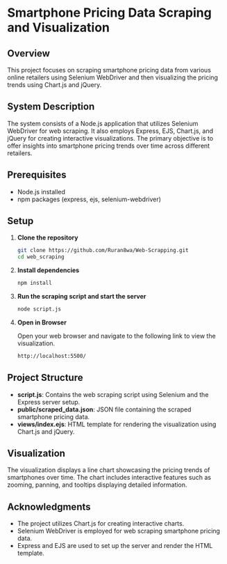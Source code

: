 # Smartphone Pricing Data Scraping and Visualization

## Overview

This project focuses on scraping smartphone pricing data from various online retailers using Selenium WebDriver and then visualizing the pricing trends using Chart.js and jQuery.

## System Description

The system consists of a Node.js application that utilizes Selenium WebDriver for web scraping. It also employs Express, EJS, Chart.js, and jQuery for creating interactive visualizations. The primary objective is to offer insights into smartphone pricing trends over time across different retailers.

## Prerequisites

- Node.js installed
- npm packages (express, ejs, selenium-webdriver)

## Setup

1. **Clone the repository**

   ```bash 
   git clone https://github.com/Ruran8wa/Web-Scrapping.git
   cd web_scraping
   ```

2. **Install dependencies**

	```bash
	npm install
	```

3. **Run the scraping script and start the server**

	```bash
	node script.js
	```

4. **Open in Browser**

	Open your web browser and navigate to the following link to view the visualization.

	```bash
	http://localhost:5500/
	```

## Project Structure

- **script.js**: Contains the web scraping script using Selenium and the Express server setup.
- **public/scraped_data.json**: JSON file containing the scraped smartphone pricing data.
- **views/index.ejs**: HTML template for rendering the visualization using Chart.js and jQuery.

## Visualization

The visualization displays a line chart showcasing the pricing trends of smartphones over time. The chart includes interactive features such as zooming, panning, and tooltips displaying detailed information.

## Acknowledgments

- The project utilizes Chart.js for creating interactive charts.
- Selenium WebDriver is employed for web scraping smartphone pricing data.
- Express and EJS are used to set up the server and render the HTML template.
